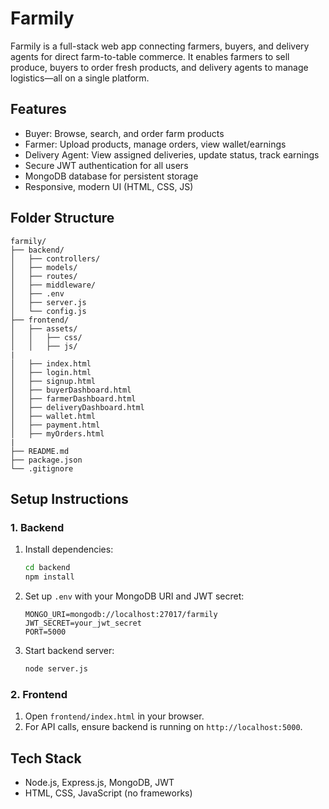 
# Farmily

Farmily is a full-stack web app connecting farmers, buyers, and delivery agents for direct farm-to-table commerce. It enables farmers to sell produce, buyers to order fresh products, and delivery agents to manage logistics—all on a single platform.


## Features
- Buyer: Browse, search, and order farm products
- Farmer: Upload products, manage orders, view wallet/earnings
- Delivery Agent: View assigned deliveries, update status, track earnings
- Secure JWT authentication for all users
- MongoDB database for persistent storage
- Responsive, modern UI (HTML, CSS, JS)


## Folder Structure
```
farmily/
├── backend/
│   ├── controllers/
│   ├── models/
│   ├── routes/
│   ├── middleware/
│   ├── .env
│   ├── server.js
│   └── config.js
├── frontend/
│   ├── assets/
│   │   ├── css/
│   │   ├── js/
|
│   ├── index.html
│   ├── login.html
│   ├── signup.html
│   ├── buyerDashboard.html
│   ├── farmerDashboard.html
│   ├── deliveryDashboard.html
│   ├── wallet.html
│   ├── payment.html
│   ├── myOrders.html
|
├── README.md
├── package.json
└── .gitignore
```


## Setup Instructions

### 1. Backend
1. Install dependencies:
   ```bash
   cd backend
   npm install
   ```
2. Set up `.env` with your MongoDB URI and JWT secret:
   ```env
   MONGO_URI=mongodb://localhost:27017/farmily
   JWT_SECRET=your_jwt_secret
   PORT=5000
   ```
3. Start backend server:
   ```bash
   node server.js
   ```

### 2. Frontend
1. Open `frontend/index.html` in your browser.
2. For API calls, ensure backend is running on `http://localhost:5000`.


## Tech Stack
- Node.js, Express.js, MongoDB, JWT
- HTML, CSS, JavaScript (no frameworks)



